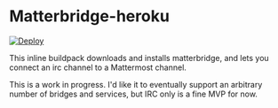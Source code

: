 # Matterbridge-heroku

[![Deploy](https://www.herokucdn.com/deploy/button.svg)](https://heroku.com/deploy)

This inline buildpack downloads and installs matterbridge, and lets you connect an irc channel to a Mattermost channel.

This is a work in progress. I'd like it to eventually support an arbitrary number of bridges and services, but IRC only is a fine MVP for now.
